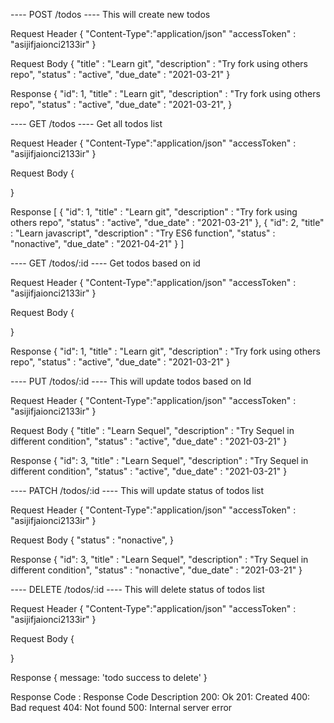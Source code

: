 
----  POST /todos  ----
This will create new todos

Request Header
{
  "Content-Type":"application/json"
  "accessToken" : "asijifjaionci2133ir"
}

Request Body
{
  "title" : "Learn git",
  "description" : "Try fork using others repo",
  "status" : "active",
  "due_date" : "2021-03-21"
}

Response 
{
  "id": 1,
  "title" : "Learn git",
  "description" : "Try fork using others repo",
  "status" : "active",
  "due_date" : "2021-03-21",
}

----  GET /todos ----
Get all todos list

Request Header
{
  "Content-Type":"application/json"
  "accessToken" : "asijifjaionci2133ir"
}

Request Body
{
 
}

Response 
[
  {
  "id": 1,
  "title" : "Learn git",
  "description" : "Try fork using others repo",
  "status" : "active",
  "due_date" : "2021-03-21"
  },
  {
  "id": 2,
  "title" : "Learn javascript",
  "description" : "Try ES6 function",
  "status" : "nonactive",
  "due_date" : "2021-04-21"
  }
]

----   GET /todos/:id  ----
Get todos based on id

Request Header
{
  "Content-Type":"application/json"
  "accessToken" : "asijifjaionci2133ir"
}

Request Body
{
 
}

Response 
{
  "id": 1,
  "title" : "Learn git",
  "description" : "Try fork using others repo",
  "status" : "active",
  "due_date" : "2021-03-21"
}

----  PUT /todos/:id  ----
This will update todos based on Id

Request Header
{
  "Content-Type":"application/json"
  "accessToken" : "asijifjaionci2133ir"
}

Request Body
{
  "title" : "Learn Sequel",
  "description" : "Try Sequel in different condition",
  "status" : "active",
  "due_date" : "2021-03-21"
}

Response 
{
  "id": 3,
  "title" : "Learn Sequel",
  "description" : "Try Sequel in different condition",
  "status" : "active",
  "due_date" : "2021-03-21"
}

----  PATCH /todos/:id  ----
This will update status of todos list

Request Header
{
  "Content-Type":"application/json"
  "accessToken" : "asijifjaionci2133ir"
}

Request Body
{
  "status" : "nonactive",
}

Response 
{
  "id": 3,
  "title" : "Learn Sequel",
  "description" : "Try Sequel in different condition",
  "status" : "nonactive",
  "due_date" : "2021-03-21"
}

----  DELETE /todos/:id  ----
This will delete status of todos list

Request Header
{
  "Content-Type":"application/json"
  "accessToken" : "asijifjaionci2133ir"
}

Request Body
{

}

Response 
{
  message: 'todo success to delete'
}

Response Code : Response Code Description
200: Ok
201: Created
400: Bad request
404: Not found
500: Internal server error

